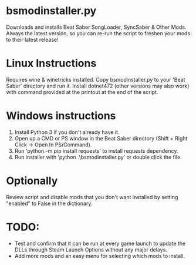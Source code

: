 # bsmodinstaller.py
Downloads and installs Beat Saber SongLoader, SyncSaber &amp; Other Mods. Always the latest version, so you can re-run the script to freshen your mods to their latest release!

# Linux Instructions
Requires wine & winetricks installed.
Copy bsmodinstaller.py to your 'Beat Saber' directory and run it.
Install dotnet472 (other versions may also work) with command provided at the printout at the end of the script.

# Windows instructions
1. Install Python 3 if you don't already have it.
2. Open up a CMD or PS window in the Beat Saber directory (Shift + Right Click -> Open In PS/Command).
3. Run 'python -m pip install requests' to install requests dependency.
4. Run installer with 'python .\bsmodinstaller.py' or double click the file.

# Optionally
Review script and disable mods that you don't want installed by setting "enabled" to False in the dictionary.

# TODO:
- Test and confirm that it can be run at every game launch to update the DLLs through Steam Launch Options without any major delays.
- Add more mods and an easy menu for selecting which mods to install.
